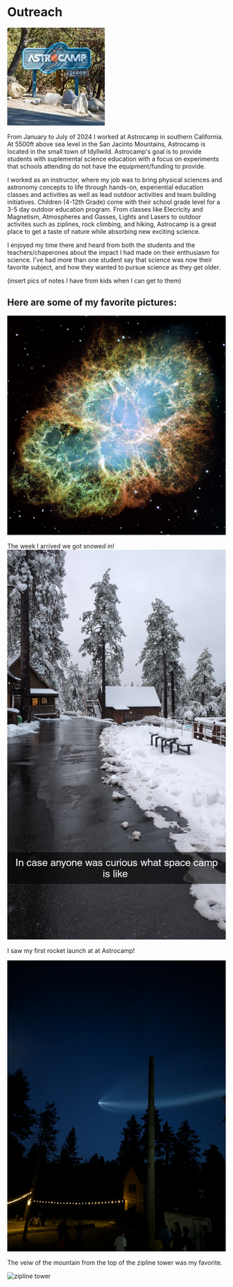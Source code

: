 # Outreach

[![Astrocamp Sign](./media/astrocamp-sign.jpg "Astrocamp Sign")](https://astrocamp.org/)

From January to July of 2024 I worked at Astrocamp in southern California. At 5500ft above sea level in the San Jacinto Mountains, Astrocamp is located in the small town of Idyllwild. Astrocamp's goal is to provide students with suplemental science education with a focus on experiments that schools attending do not have the equipment/funding to provide. 

I worked as an instructor, where my job was to bring physical sciences and astronomy concepts to life through hands-on, experiential education classes and activities as well as lead outdoor activities and team building initiatives. Children (4-12th Grade) come with their school grade level for a 3-5 day outdoor education program. From classes like Elecricity and Magnetism, Atmospheres and Gasses, Lights and Lasers to outdoor activites such as ziplines, rock climbing, and hiking, Astrocamp is a great place to get a taste of nature while absorbing new exciting science.

I enjoyed my time there and heard from both the students and the teachers/chaperones about the impact I had made on their enthusiasm for science. I've had more than one student say that science was now their favorite subject, and how they wanted to pursue science as they get older. 

(insert pics of notes I have from kids when I can get to them)

## Here are some of my favorite pictures:
[![Crab Nebula](./media/Crab_Nebula.jpg "Crab Nebula")](https://en.wikipedia.org/wiki/Crab_Nebula#)

The week I arrived we got snowed in!
![Snowy First Days](./media/Frozen-over-astrocamp.jpg "Frozen over astrocamp")

I saw my first rocket launch at at Astrocamp!

![rocket launch](./media/rocket-launch.jpg "rocket launch")

The veiw of the mountain from the top of the zipline tower was my favorite.

![zipline tower](./media/zipline-tower.jpg "zipline tower")

